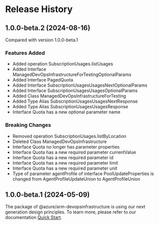 # Release History
    
## 1.0.0-beta.2 (2024-08-16)
Compared with version 1.0.0-beta.1
    
### Features Added

  - Added operation SubscriptionUsages.listUsages
  - Added Interface ManagedDevOpsInfrastructureForTestingOptionalParams
  - Added Interface PagedQuota
  - Added Interface SubscriptionUsagesUsagesNextOptionalParams
  - Added Interface SubscriptionUsagesUsagesOptionalParams
  - Added Class ManagedDevOpsInfrastructureForTesting
  - Added Type Alias SubscriptionUsagesUsagesNextResponse
  - Added Type Alias SubscriptionUsagesUsagesResponse
  - Interface Quota has a new optional parameter name

### Breaking Changes

  - Removed operation SubscriptionUsages.listByLocation
  - Deleted Class ManagedDevOpsInfrastructure
  - Interface Quota no longer has parameter properties
  - Interface Quota has a new required parameter currentValue
  - Interface Quota has a new required parameter id
  - Interface Quota has a new required parameter limit
  - Interface Quota has a new required parameter unit
  - Type of parameter agentProfile of interface PoolUpdateProperties is changed from AgentProfileUpdateUnion to AgentProfileUnion
    
    
## 1.0.0-beta.1 (2024-05-09)

The package of @azure/arm-devopsinfrastructure is using our next generation design principles. To learn more, please refer to our documentation [Quick Start](https://aka.ms/azsdk/js/mgmt/quickstart).
